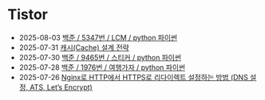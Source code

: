 # Tistor<!-- RECENT POST START -->
- 2025-08-03 [백준 / 5347번 / LCM / python 파이썬](https://seulow-down.tistory.com/405)
- 2025-07-31 [캐시(Cache) 설계 전략](https://seulow-down.tistory.com/404)
- 2025-07-30 [백준 / 9465번 / 스티커 / python 파이썬](https://seulow-down.tistory.com/403)
- 2025-07-28 [백준 / 1976번 / 여행가자 / python 파이썬](https://seulow-down.tistory.com/402)
- 2025-07-26 [Nginx로 HTTP에서 HTTPS로 리다이렉트 설정하는 방법 (DNS 설정, ATS, Let&rsquo;s Encrypt)](https://seulow-down.tistory.com/398)
<!-- RECENT POST END -->
